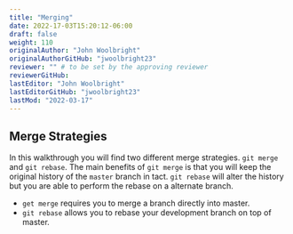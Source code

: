 ```yaml
---
title: "Merging"
date: 2022-17-03T15:20:12-06:00
draft: false
weight: 110
originalAuthor: "John Woolbright"
originalAuthorGitHub: "jwoolbright23"
reviewer: "" # to be set by the approving reviewer
reviewerGitHub:
lastEditor: "John Woolbright"
lastEditorGitHub: "jwoolbright23"
lastMod: "2022-03-17"
---
```


## Merge Strategies

In this walkthrough you will find two different merge strategies. `git merge` and `git rebase`. The main benefits of `git merge` is that you will keep the original history of the `master` branch in tact. `git rebase` will alter the history but you are able to perform the rebase on a alternate branch. 
- `get merge` requires you to merge a branch directly into master. 
- `git rebase` allows you to rebase your development branch on top of master.